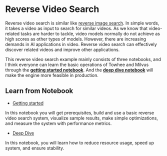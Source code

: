 # Reverse Video Search

Reverse video search is similar like [reverse image search](https://github.com/towhee-io/examples/tree/main/image/reverse_image_search). In simple words, it takes a video as input to search for similar videos. As we know that video-related tasks are harder to tackle, video models normally do not achieve as high scores as other types of models. However, there are increasing demands in AI applications in video. Reverse video search can effectively discover related videos and improve other applications.

This reverse video search example mainly consists of three notebooks, and I think everyone can learn the basic operations of Towhee and Milvus through the [**getting started notebook**](./1_reverse_video_search_engine.ipynb). And the [**deep dive notebook**](./2_deep_dive_reverse_video_search.ipynb) will make the engine more feasible in production.

## Learn from Notebook

- [Getting started](./1_reverse_video_search_engine.ipynb)

In this notebook you will get prerequisites, build and use a basic reverse video search system, visualize sample results, make simple optimizations, and measure the system with performance metrics.

- [Deep Dive](./2_deep_dive_reverse_video_search.ipynb)

In this notebook, you will learn how to reduce resource usage, speed up system,  and ensure stability.
